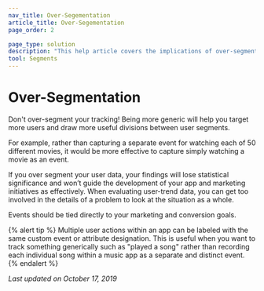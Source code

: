 ```yaml
---
nav_title: Over-Segementation
article_title: Over-Segementation
page_order: 2

page_type: solution
description: "This help article covers the implications of over-segmenting your users."
tool: Segments
---
```


# Over-Segmentation

Don't over-segment your tracking! Being more generic will help you target more users and draw more useful divisions between user segments.

For example, rather than capturing a separate event for watching each of 50 different movies, it would be more effective to capture simply watching a movie as an event.

If you over segment your user data, your findings will lose statistical significance and won’t guide the development of your app and marketing initiatives as effectively. When evaluating user-trend data, you can get too involved in the details of a problem to look at the situation as a whole.

Events should be tied directly to your marketing and conversion goals.

{% alert tip %}
Multiple user actions within an app can be labeled with the same custom event or attribute designation. This is useful when you want to track something generically such as "played a song" rather than recording each individual song within a music app as a separate and distinct event.
{% endalert %}

_Last updated on October 17, 2019_